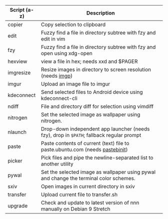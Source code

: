 | Script (a-z) | Description                                                                                                      |
| ---          | ---                                                                                                              |
| copier       | Copy selection to clipboard                                                                                      |
| edit         | Fuzzy find a file in directory subtree with fzy and edit in vim                                                  |
| fzy          | Fuzzy find a file in directory subtree with fzy and open using xdg-open                                          |
| hexview      | view a file in hex; needs xxd and $PAGER                                                                         |
| imgresize    | Resize images in directory to screen resolution (needs [imgp](https://github.com/jarun/imgp))                    |
| imgur        | Upload an image file to imgur                                                                                    |
| kdeconnect   | Send selected files to Android device using kdeconnect-cli                                                       |
| ndiff        | File and directory diff for selection using vimdiff                                                              |
| nitrogen     | Set the selected image as wallpaper using nitrogen.                                                              |
| nlaunch      | Drop-down independent app launcher (needs fzy), drop in `$PATH`; fallback regular prompt                         |
| paste        | Paste contents of current (text) file to paste.ubuntu.com (needs [pastebinit](https://launchpad.net/pastebinit)) |
| picker       | Pick files and pipe the newline-separated list to another utility                                                |
| pywal        | Set the selected image as wallpaper using pywal and change the terminal color schemes.                           |
| sxiv         | Open images in current directory in sxiv                                                                         |
| transfer     | Upload current file to transfer.sh                                                                               |
| upgrade      | Check and update to latest version of nnn manually on Debian 9 Stretch                                           |
